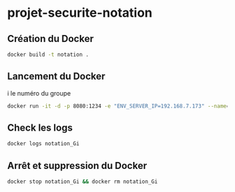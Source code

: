 # projet-securite-notation


## Création du Docker
```bash
docker build -t notation .
```

## Lancement du Docker
i le numéro du groupe
```bash
docker run -it -d -p 8080:1234 -e "ENV_SERVER_IP=192.168.7.173" --name=notation_Gi notation
```

## Check les logs
```bash
docker logs notation_Gi
```

## Arrêt et suppression du Docker
```bash
docker stop notation_Gi && docker rm notation_Gi
```
